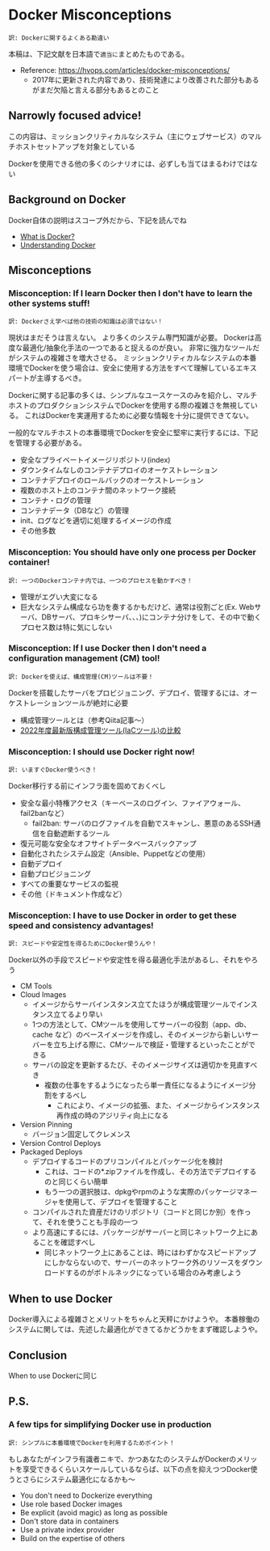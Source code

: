 # Docker Misconceptions
`訳: Dockerに関するよくある勘違い`

本稿は、下記文献を日本語で`適当に`まとめたものである。
- Reference: https://hvops.com/articles/docker-misconceptions/
    - 2017年に更新された内容であり、技術発達により改善された部分もあるがまだ欠陥と言える部分もあるとのこと

## Narrowly focused advice!
この内容は、ミッションクリティカルなシステム（主にウェブサービス）のマルチホストセットアップを対象としている

Dockerを使用できる他の多くのシナリオには、必ずしも当てはまるわけではない

## Background on Docker
Docker自体の説明はスコープ外だから、下記を読んでね
- [What is Docker?](https://www.docker.com/resources/what-container/)
- [Understanding Docker](https://docs.docker.com/get-started/overview/)

## Misconceptions

### Misconception: If I learn Docker then I don't have to learn the other systems stuff!
`訳: Dockerさえ学べば他の技術の知識は必須ではない！`

現状はまだそうは言えない。
より多くのシステム専門知識が必要。
Dockerは高度な最適化/抽象化手法の一つであると捉えるのが良い。
非常に強力なツールだがシステムの複雑さを増大させる。
ミッションクリティカルなシステムの本番環境でDockerを使う場合は、安全に使用する方法をすべて理解しているエキスパートが主導するべき。

Dockerに関する記事の多くは、シンプルなユースケースのみを紹介し、マルチホストのプロダクションシステムでDockerを使用する際の複雑さを無視している。
これはDockerを実運用するために必要な情報を十分に提供できてない。

一般的なマルチホストの本番環境でDockerを安全に堅牢に実行するには、下記を管理する必要がある。
- 安全なプライベートイメージリポジトリ(index)
- ダウンタイムなしのコンテナデプロイのオーケストレーション
- コンテナデプロイのロールバックのオーケストレーション
- 複数のホスト上のコンテナ間のネットワーク接続
- コンテナ・ログの管理
- コンテナデータ（DBなど）の管理
- init、ログなどを適切に処理するイメージの作成
- その他多数

### Misconception: You should have only one process per Docker container!
`訳: 一つのDockerコンテナ内では、一つのプロセスを動かすべき！`

- 管理がエグい大変になる
- 巨大なシステム構成なら功を奏するかもだけど、通常は役割ごと(Ex. Webサーバ、DBサーバ、プロキシサーバ、、、)にコンテナ分けをして、その中で動くプロセス数は特に気にしない

### Misconception: If I use Docker then I don't need a configuration management (CM) tool!
`訳: Dockerを使えば、構成管理(CM)ツールは不要！`

Dockerを搭載したサーバをプロビジョニング、デプロイ、管理するには、オーケストレーションツールが絶対に必要
- 構成管理ツールとは（参考Qiita記事〜）
- [2022年度最新版構成管理ツール(IaCツール)の比較](https://qiita.com/cocoa-maemae/items/8595246f444b1c08e479)

### Misconception: I should use Docker right now!
`訳: いますぐDocker使うべき！`

Docker移行する前にインフラ面を固めておくべし
- 安全な最小特権アクセス（キーベースのログイン、ファイアウォール、fail2banなど）
    - fail2ban: サーバのログファイルを自動でスキャンし、悪意のあるSSH通信を自動遮断するツール
- 復元可能な安全なオフサイトデータベースバックアップ
- 自動化されたシステム設定（Ansible、Puppetなどの使用）
- 自動デプロイ
- 自動プロビジョニング
- すべての重要なサービスの監視
- その他（ドキュメント作成など）

### Misconception: I have to use Docker in order to get these speed and consistency advantages!
`訳: スピードや安定性を得るためにDocker使うんや！`

Docker以外の手段でスピードや安定性を得る最適化手法があるし、それをやろう
- CM Tools
- Cloud Images
    - イメージからサーバインスタンス立てたほうが構成管理ツールでインスタンス立てるより早い
    - 1つの方法として、CMツールを使用してサーバーの役割（app、db、cache など）のベースイメージを作成し、そのイメージから新しいサーバーを立ち上げる際に、CMツールで検証・管理するといったことができる
    - サーバの設定を更新するたび、そのイメージサイズは適切かを見直すべき
        - 複数の仕事をするようになったら単一責任になるようにイメージ分割をするべし
            - これにより、イメージの拡張、また、イメージからインスタンス再作成の時のアジリティ向上になる
- Version Pinning
    - バージョン固定してクレメンス
- Version Control Deploys
- Packaged Deploys
    - デプロイするコードのプリコンパイルとパッケージ化を検討
        - これは、コードの*.zipファイルを作成し、その方法でデプロイするのと同じくらい簡単
        - もう一つの選択肢は、dpkgやrpmのような実際のパッケージマネージャを使用して、デプロイを管理すること
    - コンパイルされた資産だけのリポジトリ（コードと同じか別）を作って、それを使うことも手段の一つ
    - より高速にするには、パッケージがサーバーと同じネットワーク上にあることを確認すべし
        - 同じネットワーク上にあることは、時にはわずかなスピードアップにしかならないので、サーバーのネットワーク外のリソースをダウンロードするのがボトルネックになっている場合のみ考慮しよう

## When to use Docker
Docker導入による複雑さとメリットをちゃんと天秤にかけようや。
本番稼働のシステムに関しては、先述した最適化ができてるかどうかをまず確認しようや。

## Conclusion
When to use Dockerに同じ

## P.S.
### A few tips for simplifying Docker use in production
`訳: シンプルに本番環境でDockerを利用するためポイント！`

もしあなたがインフラ有識者ニキで、かつあなたのシステムがDockerのメリットを享受できるくらいスケールしているならば、以下の点を抑えつつDocker使うとさらにシステム最適化になるかも〜
- You don't need to Dockerize everything
- Use role based Docker images
- Be explicit (avoid magic) as long as possible
- Don't store data in containers
- Use a private index provider
- Build on the expertise of others

